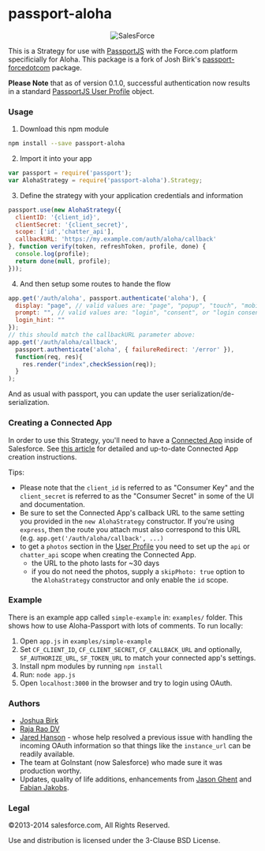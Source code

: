 # passport-aloha

<p align="center">
  <img src="https://raw.github.com/jeffdonthemic/passport-aloha/master/images/sf.png" alt="SalesForce" />
</p>

This is a Strategy for use with [PassportJS](http://passportjs.org) with the
Force.com platform specificially for Aloha. This package is a fork of
Josh Birk's [passport-forcedotcom](https://github.com/joshbirk/passport-forcedotcom) package.

**Please Note** that as of version 0.1.0, successful authentication now results
in a standard [PassportJS User Profile](http://passportjs.org/guide/profile/)
object.

### Usage

1. Download this npm module

```sh
npm install --save passport-aloha
```

2. Import it into your app

```javascript
var passport = require('passport');
var AlohaStrategy = require('passport-aloha').Strategy;
```

3. Define the strategy with your application credentials and information

```javascript
passport.use(new AlohaStrategy({
  clientID: '{client_id}',
  clientSecret: '{client_secret}',
  scope: ['id','chatter_api'],
  callbackURL: 'https://my.example.com/auth/aloha/callback'
}, function verify(token, refreshToken, profile, done) {
  console.log(profile);
  return done(null, profile);
}));
```

4. And then setup some routes to hande the flow

```javascript
app.get('/auth/aloha', passport.authenticate('aloha'), {
  display: "page", // valid values are: "page", "popup", "touch", "mobile"
  prompt: "", // valid values are: "login", "consent", or "login consent"
  login_hint: ""
});
// this should match the callbackURL parameter above:
app.get('/auth/aloha/callback',
  passport.authenticate('aloha', { failureRedirect: '/error' }),
  function(req, res){
    res.render("index",checkSession(req));
  }
);
```

And as usual with passport, you can update the user serialization/de-serialization.

### Creating a Connected App

In order to use this Strategy, you'll need to have a [Connected
App](https://help.salesforce.com/apex/HTViewHelpDoc?id=connected_app_overview.htm)
inside of Salesforce.  See [this
article](https://help.salesforce.com/apex/HTViewHelpDoc?id=connected_app_create.htm)
for detailed and up-to-date Connected App creation instructions.

Tips:

- Please note that the `client_id` is referred to as "Consumer Key" and the
  `client_secret` is referred to as the "Consumer Secret" in some of the UI and
  documentation.
- Be sure to set the Connected App's callback URL to the same setting you
  provided in the `new AlohaStrategy` constructor.  If you're using
  `express`, then the route you attach must also correspond to this URL (e.g.
  `app.get('/auth/aloha/callback', ...)`
- to get a `photos` section in the [User
  Profile](http://passportjs.org/guide/profile/) you need to set up the `api`
  or `chatter_api` scope when creating the Connected App.
  - the URL to the photo lasts for ~30 days
  - if you do not need the photos, supply a `skipPhoto: true` option to the
    `AlohaStrategy` constructor and only enable the `id` scope.

### Example

There is an example app called `simple-example` in: `examples/` folder. This shows how to use Aloha-Passport with lots of comments.
To run locally:

1. Open `app.js` in `examples/simple-example`
2. Set `CF_CLIENT_ID`, `CF_CLIENT_SECRET`, `CF_CALLBACK_URL` and optionally, `SF_AUTHORIZE_URL`,  `SF_TOKEN_URL` to match your connected app's settings.
3. Install npm modules by running `npm install`
4. Run: `node app.js`
5. Open `localhost:3000` in the browser and try to login using OAuth.

### Authors

- <a href='https://twitter.com/joshbirk' target='_blank'>Joshua Birk</a>
- <a href='https://twitter.comrajaraodv' target='_blank'> Raja Rao DV </a>
- <a href='https://twitter.com/jaredhanson' target='_blank'>Jared Hanson</a> -
  whose help resolved a previous issue with handling the incoming OAuth
  information so that things like the `instance_url` can be readily available.
- The team at GoInstant (now Salesforce) who made sure it was production worthy.
- Updates, quality of life additions, enhancements from <a href="http://absurdnerd.co">Jason Ghent</a> and <a href="https://c9.io">Fabian Jakobs</a>.

### Legal

©2013-2014 salesforce.com, All Rights Reserved.

Use and distribution is licensed under the 3-Clause BSD License.
